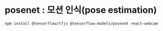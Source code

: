 # posenet : 모션 인식(pose estimation)
```
npm install @tensorflow/tfjs @tensorflow-models/posenet react-webcam
```